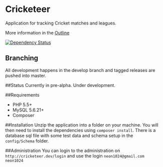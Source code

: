 Cricketeer
==========
Application for tracking Cricket matches and leagues.

More information in the [Outline](docs/Outline.md)

[![Dependency Status](https://www.versioneye.com/user/projects/54eee31731e55e8cd8000004/badge.svg?style=flat)](https://www.versioneye.com/user/projects/54eee31731e55e8cd8000004)

## Branching
All development happens in the develop branch and tagged releases are pushed into master.

##Status
Currently in pre-alpha. Under development.

##Requirements
* PHP 5.5+
* MySQL 5.6.21+
* Composer

##Installation
Unzip the application into a folder on your machine. You will then need to install the dependencies using `composer install`.
There is a database sql file with some test data and schema setup in the `config/Schema` folder.

##Administration
You can login to the administration on `http://cricketeer.dev/login` and use the login `neon1024@gmail.com` `neon1024`
